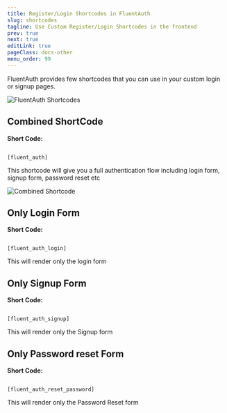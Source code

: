 ```yaml
---
title: Register/Login Shortcodes in FluentAuth
slug: shortcodes
tagline: Use Custom Register/Login Shortcodes in the frontend
prev: true
next: true
editLink: true
pageClass: docs-other
menu_order: 99
---
```


FluentAuth provides few shortcodes that you can use in your custom login or signup pages. 

![FluentAuth Shortcodes](https://fluentauth.com/wp-content/uploads/2022/12/fluent-auth-shortcodes.png)

## Combined ShortCode

**Short Code:**

<code>
<span>[</span>fluent_auth<span>]</span>
</code>

This shortcode will give you a full authentication flow including login form, signup form, password reset etc

![Combined Shortcode](https://fluentauth.com/wp-content/uploads/2022/12/social-login.png)



## Only Login Form

**Short Code:**

<code>
<span>[</span>fluent_auth_login<span>]</span>
</code>

This will render only the login form

## Only Signup Form

**Short Code:**

<code>
<span>[</span>fluent_auth_signup<span>]</span>
</code>

This will render only the Signup form

## Only Password reset Form

**Short Code:**

<code>
<span>[</span>fluent_auth_reset_password<span>]</span>
</code>

This will render only the Password Reset form
